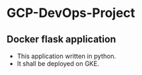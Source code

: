 # GCP-DevOps-Project

## Docker flask application

- This application written in python. 
- It shall be deployed on GKE. 




